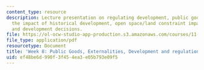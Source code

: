```yaml
---
content_type: resource
description: Lecture presentation on regulating development, public goods, externalities,
  the impact of historical development, open space/land constraint impacts, and congestion
  and development decisions.
file: https://ol-ocw-studio-app-production.s3.amazonaws.com/courses/11-433j-real-estate-economics-fall-2008/ef48be6d990f3f454ea3e05b793e09f5_wk8.pdf
file_type: application/pdf
resourcetype: Document
title: 'Week 8: Public Goods, Externalities, Development and regulations'
uid: ef48be6d-990f-3f45-4ea3-e05b793e09f5
---
```

